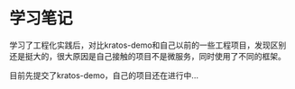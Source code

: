 # 学习笔记

学习了工程化实践后，对比kratos-demo和自己以前的一些工程项目，发现区别还是挺大的，很大原因是自己接触的项目不是微服务，同时使用了不同的框架。

目前先提交了kratos-demo，自己的项目还在进行中...